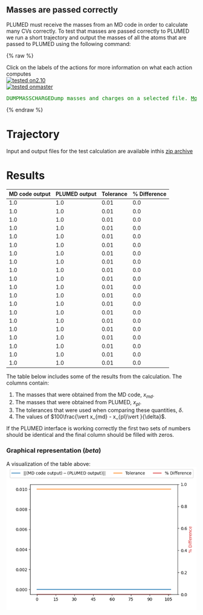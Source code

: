 Masses are passed correctly
---------------------------

PLUMED must receive the masses from an MD code in order to calculate many CVs correctly.
To test that masses are passed correctly to PLUMED we run a short trajectory and output the masses of all the atoms that 
are passed to PLUMED using the following command: 

{% raw %}
<div class="plumedInputContainer">
<div class="plumedpreheader">
<div class="headerInfo" id="value_details_working1.dat"> Click on the labels of the actions for more information on what each action computes </div>
<div class="containerBadge">
<div class="headerBadge"><a href="working1.dat.plumed.stderr"><img src="https://img.shields.io/badge/2.10-passing-green.svg" alt="tested on2.10" /></a></div>
<div class="headerBadge"><a href="working1.dat.plumed_master.stderr"><img src="https://img.shields.io/badge/master-passing-green.svg" alt="tested onmaster" /></a></div>
</div>
</div>
<pre class="plumedlisting">
<span class="plumedtooltip" style="color:green">DUMPMASSCHARGE<span class="right">Dump masses and charges on a selected file. <a href="https://www.plumed.org/doc-master/user-doc/html/DUMPMASSCHARGE" style="color:green">More details</a><i></i></span></span> <span class="plumedtooltip">FILE<span class="right">file on which to output charges and masses<i></i></span></span>=mq_plumed
</pre></div>

 {% endraw %} 

# Trajectory

Input and output files for the test calculation are available inthis [zip archive](basic_v2.10.zip)

# Results

| MD code output | PLUMED output | Tolerance | % Difference | 
|:-------------|:--------------|:--------------|:--------------| 
| 1.0 | 1.0 | 0.01 | 0.0 |
| 1.0 | 1.0 | 0.01 | 0.0 |
| 1.0 | 1.0 | 0.01 | 0.0 |
| 1.0 | 1.0 | 0.01 | 0.0 |
| 1.0 | 1.0 | 0.01 | 0.0 |
| 1.0 | 1.0 | 0.01 | 0.0 |
| 1.0 | 1.0 | 0.01 | 0.0 |
| 1.0 | 1.0 | 0.01 | 0.0 |
| 1.0 | 1.0 | 0.01 | 0.0 |
| 1.0 | 1.0 | 0.01 | 0.0 |
| 1.0 | 1.0 | 0.01 | 0.0 |
| 1.0 | 1.0 | 0.01 | 0.0 |
| 1.0 | 1.0 | 0.01 | 0.0 |
| 1.0 | 1.0 | 0.01 | 0.0 |
| 1.0 | 1.0 | 0.01 | 0.0 |
| 1.0 | 1.0 | 0.01 | 0.0 |
| 1.0 | 1.0 | 0.01 | 0.0 |
| 1.0 | 1.0 | 0.01 | 0.0 |
| 1.0 | 1.0 | 0.01 | 0.0 |
| 1.0 | 1.0 | 0.01 | 0.0 |


The table below includes some of the results from the calculation.  The columns contain:

1. The masses that were obtained from the MD code, $x_{md}$.
2. The masses that were obtained from PLUMED, $x_{pl}$.
3. The tolerances that were used when comparing these quantities, $\delta$.
4. The values of $100\frac{\vert x_{md} - x_{pl}\vert }{\delta}$.

If the PLUMED interface is working correctly the first two sets of numbers should be identical and the final column should be filled with zeros.


### Graphical representation (_beta_)
A visualization of the table above:  
![mass_v2.10](./mass_v2.10.png)
